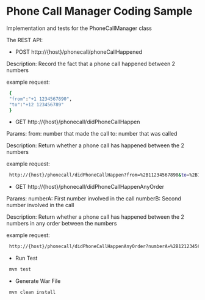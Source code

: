 # Phone Call Manager Coding Sample

Implementation and tests for the PhoneCallManager class

The REST API:

- POST http://{host}/phonecall/phoneCallHappened

Description: Record the fact that a phone call happened between 2 numbers

example request:

```sh
 {
 "from":"+1 1234567890",
 "to":"+12 123456789"
 }
```

- GET http://{host}/phonecall/didPhoneCallHappen

Params:
    from: number that made the call
    to: number that was called

Description: Return whether a phone call has happened between the 2 numbers


example request:

```sh
 http://{host}/phonecall/didPhoneCallHappen?from=%2B11234567890&to=%2B12123456789
```

- GET http://{host}/phonecall/didPhoneCallHappenAnyOrder

Params:
    numberA: First number involved in the call
    numberB: Second number involved in the call

Description: Return whether a phone call has happened between the 2 numbers in any order between the numbers


example request:

```sh
 http://{host}/phonecall/didPhoneCallHappenAnyOrder?numberA=%2B12123456789&numberB=%2B11234567890
```

- Run Test

```sh
 mvn test
```

- Generate War File

```sh
 mvn clean install
```